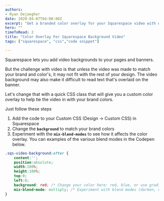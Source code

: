 ```yaml
---
authors: 
- Ryan Dejaegher
date: 2020-04-07T04:00:00Z
excerpt: "Get a branded color overlay for your Squarespace video with one CSS class"
hero: ""
timeToRead: 2
title: "Color Overlay For Squarespace Background Video"
tags: ["squarespace", "css","code snippet"]

---
```

Squarespace lets you add video backgrounds to your pages and banners.

But the challenge with video is that unless the video was made to match your brand and color's, it may not fit with the rest of your design. The video background may also make it difficult to read text that's overlaid on the banner.

Let's change that with a quick CSS class that will give you a custom color overlay to help tie the video in with your brand colors.

Just follow these steps

1. Add the code to your Custom CSS (Design -> Custom CSS) in Squarespace
2. Change the **`background`** to match your brand colors
3. Experiment with the **`mix-blend-modes`** to see how it affects the color overlay. You can examples of the various blend modes in the Codepen below.

```css
.sqs-video-background:after {
    content:'';
    position:absolute;
    width:100%;
    height:100%;
    top:0;
    left:0;
    background: red; /* Change your color here: red, blue, or use gradients! */
    mix-blend-mode: multiply; /* Experiment with blend modes (darken, overlay, screen, lighten) */
}
```
